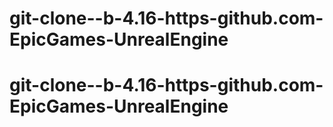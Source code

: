 # git-clone--b-4.16-https-github.com-EpicGames-UnrealEngine
# git-clone--b-4.16-https-github.com-EpicGames-UnrealEngine
